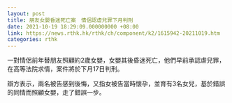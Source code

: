 ```yaml
---
layout: post
title: 朋友女嬰昏迷死亡案　情侶認虐兒罪下月判刑
date: 2021-10-19 18:29:09.000000000 +08:00
link: https://news.rthk.hk/rthk/ch/component/k2/1615942-20211019.htm
categories: rthk
---
```


一對情侶前年替朋友照顧約2歲女嬰，女嬰其後昏迷死亡，他們早前承認虐兒罪，在高等法院求情，案件將於下月17日判刑。

辯方表示，兩名被告感到後悔，又指女被告當時懷孕，並育有3名女兒，基於錯誤的同情而照顧女嬰，走了錯誤一步。
